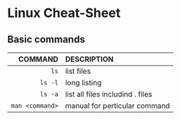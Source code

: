 # Linux Cheat-Sheet

## Basic commands
COMMAND | DESCRIPTION
---:|:---
`ls` | list files
`ls -l` | long listing
`ls -a` | list all files includind . files
`man <command>` | manual for perticular command
